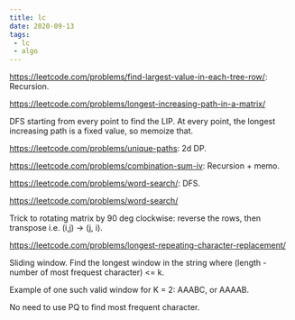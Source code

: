 ```yaml
---
title: lc
date: 2020-09-13
tags:
 - lc
 - algo
---
```

https://leetcode.com/problems/find-largest-value-in-each-tree-row/: Recursion.

https://leetcode.com/problems/longest-increasing-path-in-a-matrix/

DFS starting from every point to find the LIP. At every point, the longest increasing path is a fixed value, so memoize that.

https://leetcode.com/problems/unique-paths: 2d DP.

https://leetcode.com/problems/combination-sum-iv: Recursion + memo.

https://leetcode.com/problems/word-search/: DFS.

https://leetcode.com/problems/word-search/

Trick to rotating matrix by 90 deg clockwise: reverse the rows, then transpose i.e. (i,j) -> (j, i).

https://leetcode.com/problems/longest-repeating-character-replacement/

Sliding window. Find the longest window in the string where (length - number of most frequest character) <= k.

Example of one such valid window for K = 2: AAABC, or AAAAB. 

No need to use PQ to find most frequent character.
